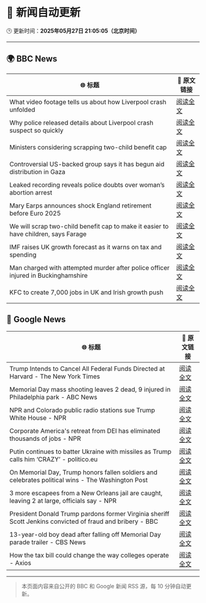 # 🧠 新闻自动更新

🕒 更新时间：**2025年05月27日 21:05:05（北京时间）**

---

## 🌍 BBC News

| 🌐 标题 | 🔗 原文链接 |
|--------|-------------|
| What video footage tells us about how Liverpool crash unfolded | [阅读全文](https://www.bbc.com/news/videos/c9dq6jj0l9do) |
| Why police released details about Liverpool crash suspect so quickly | [阅读全文](https://www.bbc.com/news/articles/cvgv4ddpyddo) |
| Ministers considering scrapping two-child benefit cap | [阅读全文](https://www.bbc.com/news/articles/c5ykp78r5r7o) |
| Controversial US-backed group says it has begun aid distribution in Gaza | [阅读全文](https://www.bbc.com/news/articles/cev41em3r9lo) |
| Leaked recording reveals police doubts over woman’s abortion arrest | [阅读全文](https://www.bbc.com/news/articles/cp852g0l6j6o) |
| Mary Earps announces shock England retirement before Euro 2025 | [阅读全文](https://www.bbc.com/sport/football/articles/cdj9ryd8mgro) |
| We will scrap two-child benefit cap to make it easier to have children, says Farage | [阅读全文](https://www.bbc.com/news/articles/c5yx062pvlvo) |
| IMF raises UK growth forecast as it warns on tax and spending | [阅读全文](https://www.bbc.com/news/articles/cx2jy0jk231o) |
| Man charged with attempted murder after police officer injured in Buckinghamshire | [阅读全文](https://www.bbc.com/news/articles/clynkzqw3nwo) |
| KFC to create 7,000 jobs in UK and Irish growth push | [阅读全文](https://www.bbc.com/news/articles/cy75exp5p6mo) |

## 📰 Google News

| 🌐 标题 | 🔗 原文链接 |
|--------|-------------|
| Trump Intends to Cancel All Federal Funds Directed at Harvard - The New York Times | [阅读全文](https://news.google.com/rss/articles/CBMiekFVX3lxTE1hVXZaM2FndmFXOU9aNmNSeVZLNHZ2d2lvX0h0dE9Iem0yM1FmaGI4TzB6UVB0bE1zVmlKRWllLTF0NVp3OXJUNGNwekZ5ZFpWMW1PejdOT0xRZzhFZ0Y0VkM5NXkzNF9mdWF0d1pLUHlhVGFaVVlhNDFn?oc=5) |
| Memorial Day mass shooting leaves 2 dead, 9 injured in Philadelphia park - ABC News | [阅读全文](https://news.google.com/rss/articles/CBMikAFBVV95cUxPUldJM0t4ZGplMlFMek5pWlp3MVA5R2s5ZzU2bWFPMW9yeWZaa2xGVmlMVVdQVGRGX1p1LXR3cEtZdkV3aHJxLWticWtJb243MWtUd3VRNmMzM1hTQ041ME9kdEJvektqYVh2Z21rYXJnR0htdVh4eDBoZDdDbFBrb090ZjVqaG44SE1ibkZMbDnSAZYBQVVfeXFMUGVFdEl6NnpaSy1lYlBwd1R3LW5SU1B3TnZWRm9aRkp5UmQ2cnAyLUYyVHFMTEtuOG1XMGZKZzdKMHlWZi1MNWZ3ZThCdmREQVhFR2Q3UGY3eW5xRE9fUU9yRlJYUUZBRGRpVXRxbXRuMEZyU1dhb3ROdU9BQ0RlU1dJTDJVS0htbmdYNVhobkV1NUxDUlJn?oc=5) |
| NPR and Colorado public radio stations sue Trump White House - NPR | [阅读全文](https://news.google.com/rss/articles/CBMikAFBVV95cUxOZDlsOFp5cnRxSklEY2l6TUhadHZaOGVhMDVjUTh3M1J1UzRNNkFjQjB3TnpncnpLcVBmVVlZQ3lvOUVGVzRPRUZmTmtHU0J6RDZqa2xlaHpOSnBwUVh3cVZlR0dPUUJWejVKckNrX2pReTVSR3hTYUs1cG1qcGVsRldLclhsekFQVEFsWmMtay0?oc=5) |
| Corporate America's retreat from DEI has eliminated thousands of jobs - NPR | [阅读全文](https://news.google.com/rss/articles/CBMia0FVX3lxTE1xRnRmTmZWOVlPQWU1NkY1bWdOUXBoZGtJLUFsZWpLMWc0dVQtR2J5U0dWTHBkOXlHRGlfTnlmR2ZXa0RmZG9zaldnUGhCOUJXa0hzOENSZHBfaUpUYXYydk9ucHkwTmZIQUNV?oc=5) |
| Putin continues to batter Ukraine with missiles as Trump calls him ‘CRAZY’ - politico.eu | [阅读全文](https://news.google.com/rss/articles/CBMimgFBVV95cUxPQjFhSXJPZ3ZrcnF2RkFOM0czNkZrc0ZDaklKZUhxWDdzOFlRNTBLS0hxY1VrLVVVMHBLLWp5Q2haV0tFYXRpcHFmUzJQdk55V3hJT3M4cXFCaWRWb29YRXRHVEtvR3lPMVBGQTI3Z1BiOGJlb2VuSldOYWJkUzM3QnVjLUlyUHItSHBtTUU2TW9sTkJ3dW9iNmN3?oc=5) |
| On Memorial Day, Trump honors fallen soldiers and celebrates political wins - The Washington Post | [阅读全文](https://news.google.com/rss/articles/CBMiuwFBVV95cUxObnpWM0lfSkJNdG55Qkg2UEt3QzVxZkticDJNZjM1VEdNSjBGaGZHQ2ZZRFdXU1pxRUhEZ3F6cm1oRTZka2N4bWFJZWlqcDl4V1FCX3FlRzZURXVQN3ZLOXI1dmgxb3AyTkpBQlhUR1hUdEpBUE40b3NFbzAtLXVFanMteVFWNnFJNC1BelAxN3lKc1pHeE4zUkgxVjRzZEthdGd4V2VYVUpvN1cyVU5qTFFVSzlCZnpBZGtV?oc=5) |
| 3 more escapees from a New Orleans jail are caught, leaving 2 at large, officials say - NPR | [阅读全文](https://news.google.com/rss/articles/CBMiekFVX3lxTE5XcENpMTR0cVBNdi1ZSVBtajB0TGZ6X0lJcXE3bkNfYUs2eUZ2UFRleXJiYk43VmFpdllsLS1sdndHTTZDaERUTVNJMmNnS3JoYjFDZjIxdzdVUHpkMTAyM256MzJ5UUw4SFBYLURlSFlVM0J3b2VsWlB3?oc=5) |
| President Donald Trump pardons former Virginia sheriff Scott Jenkins convicted of fraud and bribery - BBC | [阅读全文](https://news.google.com/rss/articles/CBMiWkFVX3lxTFA4S3Y0N1g5amFDSTdfWUJVNVdHX0V1dWxkd0lneWpZNGhWLTdJV3VBd0hDaUFiYU9hLXJ0UmQySk9RVmVMSzk4cnlIRG1iQ0IxZjZzRDEtcGl2Z9IBX0FVX3lxTFAzSDV5T3JfLVJyZEFfc0dKRG5KaVE3UnRselZsbXFQdWZnemIzS29yWDBqcTdTczNSOWZIVkRfQlNXUVppN01VQ1JOV25yNDJnZGRDZm56ei1vZFJjUDhj?oc=5) |
| 13-year-old boy dead after falling off Memorial Day parade trailer - CBS News | [阅读全文](https://news.google.com/rss/articles/CBMilgFBVV95cUxNWngwRTNrN0M4MkpxQUgwRmZRSTROM1VyVWROc2luekRGdFB5Q1FzQkZYMWp0N0pBb1JXbElNcFpHNXMxT0lwU0NBek5xZWFQN05pdGpEWU5rUWg0Tnh6YUFfZkVGYjVyY1JVWTVaQ2NvTWI0clpTc2Q3Yi03cm5pdmhnQmJ6UXljRDMzQVFGWmVQczRtRFHSAZsBQVVfeXFMUG5zTjhzMU1melV3dTRuem84R2tyX19qQlBoMXYyUEx5Q25lUmVldXNtY0U1T0ZHTVR4OWl5NzMyeUFaVFphcjl1RXBZaE5yMTRxLU1qVXhwNEtqVE1Qbmh6ejUzYU4zTkctZEp2NmowcXNMUXExVXpaSHZ6bFJYOV9fY1ZDVTVYZ042LVVubFNQWDFjMng5LVhwNDQ?oc=5) |
| How the tax bill could change the way colleges operate - Axios | [阅读全文](https://news.google.com/rss/articles/CBMie0FVX3lxTE1wTDQySU9MZjVXbVZiaFVzT1k4YWoyZXJIb21xenR2UnhvQU40Nnk2NDNDazViWjlucDBtbkl6bXM0VWJ4ODFFOGRzWTFoVDEzTFhPUjU5UGRrR01NSXRmbGhSY0wzRWRPYWlLTy04SXdQOEdZNFN3UEVqdw?oc=5) |

---
> 本页面内容来自公开的 BBC 和 Google 新闻 RSS 源，每 10 分钟自动更新。
